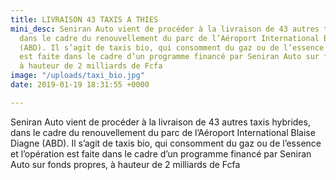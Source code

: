 ```yaml
---
title: LIVRAISON 43 TAXIS A THIES
mini_desc: Seniran Auto vient de procéder à la livraison de 43 autres taxis hybrides,
  dans le cadre du renouvellement du parc de l’Aéroport International Blaise Diagne
  (ABD). Il s’agit de taxis bio, qui consomment du gaz ou de l’essence et l’opération
  est faite dans le cadre d’un programme financé par Seniran Auto sur fonds propres,
  à hauteur de 2 milliards de Fcfa
image: "/uploads/taxi_bio.jpg"
date: 2019-01-19 18:31:55 +0000

---
```

Seniran Auto vient de procéder à la livraison de 43 autres taxis hybrides, dans le cadre du renouvellement du parc de l’Aéroport International Blaise Diagne (ABD). Il s’agit de taxis bio, qui consomment du gaz ou de l’essence et l’opération est faite dans le cadre d’un programme financé par Seniran Auto sur fonds propres, à hauteur de 2 milliards de Fcfa
